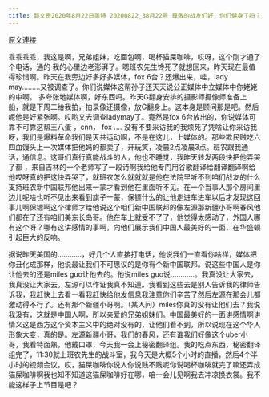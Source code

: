 ```yaml
---
title: 郭文贵2020年8月22日盖特 20200822_38月22号 尊敬的战友们好，你们健身了吗？你们传播C C P病毒香港危机真相了吗？一小时候907在秘密翻译组．GTV连线直播见，一切都已经开始！
---
```


[原文連接](https://gnews.org/ThreadView/53482103)

乖乖乖乖，我这是啊，兄弟姐妹，吃面包啊，喝杯猫屎咖啡，哎呀，这个刚才通了个电话，通的 我的心里边老澎湃了。嗯班农先生馋死了就想回来，昨天现在最值得珍惜啊。昨天在我旁边好多好多媒体，fox 6台？还爆出来，哇，lady may.........又被调查了。你们说媒体这帮孙子还天天说公正媒体中立媒体中你姥姥的中啊。 多夸张地媒体啊，好东西吗。昨天G翻身安排的摄影师摄像师准备上船，就是下周二给我拍，拍录像还摄像，放G翻身上。这本身是顾问那是吧。然后呢他是好紧张啊。哎哟又去调查ladymay了。竟然是fox 6台放出的，你说媒体可靠不可靠这帮王八蛋 ，cnn， fox .... 没有不要采访我的我烦死了凭啥让你采访我呀，我们是爆料革命我们是灭共运动啊，不是在这儿，上媒体的。那些欺民贼吃六四血馒头上一次媒体把他妈的都卖了，开玩笑，凌晨2点凌晨3点。班农跟我通话，通信息。这哥们真行真能战斗的人，他也不睡觉，我昨天转发两段快把他弄哭了都 ，来自吉林的一个老师写了一段诗啊我给他专门用谷歌翻译给翻译翻译啊给他哎呀真的把这快弄哭了，就班农怎么就就就是他在法院里听不到咱们战友的什么支持班农新中国联邦他出来一蒙才看到他在里面听不见。在一个当事人那个房间里边儿呢啥也听不见出来看到旗子一蒙，保镖什么的让他走进车进车以后才发现这回事儿啊保镖啊这个律师才给他说这个咱们新中国联邦的像左源那新疆小哥啊春风他们都在了还有咱们美东长岛哥。他在车上就受不了了，他觉得太感动了，外国人哪有这个呀？哪有这讲感情的事啊，向他们展示我们中国人最美好的一面，在华盛顿引起巨大的反响。

  据说昨天美国的............，好几个人直接打电话，他说我们一直看你啥样，媒体把你丑化成那样，他说最让我们不可思议的是你有个新中国联邦。说这些中国人是你让他去的还是miles guo让他去的。他说miles guo说............。我真没让大家去，我真没让大家去。左源可以作证我真不知道。我看到这些去是别人告诉我的律师告诉我，我赶快上去看一看我赶快给他发信息我注意你们辛苦了然后左源在那会儿都激动得不行了。还有那个新疆小哥啊。（某人问）miles你真的没有让他们去？我说我没有，这就是中国人啊，所以亲爱的兄弟姐妹们。中国最美好的一面讲感情啊讲情义这是西方这个资本主义中的绝对没有的，让他们看不到，所以说现在这个华人形象大变，真的是。左源新疆小哥，我们的春风，还有谁我们好像这个uber小哥，我看特面熟，他戴口罩，今天我一会上秘密翻译组。我的吃点东西，秘密翻译组完了，11:30就上班农先生的战斗室，我今天是大概5个小时的直播，然后4个半小时的视频会议。哎，猫屎咖啡你说人你说贱不贱呢你说喝杯咖啡就完了嘛还弄成猫屎咖啡啊我也知不知道这猫屎咖啡好在哪，咱一会儿见啊我去冲凉换衣裳。我不能这样子上节目是吧？
